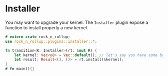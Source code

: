 # Installer

You may want to upgrade your kernel.
The `Installer` plugin expose a function to install properly a new kernel.

```rust
# extern crate rock_n_rollup;
use rock_n_rollup::plugins::installer::*;

fn transition<R: Installer>(rt: &mut R) {
    let kernel: Vec<u8> = Vec::default(); // let's say you have some bytes
    let result: Result<(), ()> = rt.install(&kernel);
}
# fn main(){}
```
